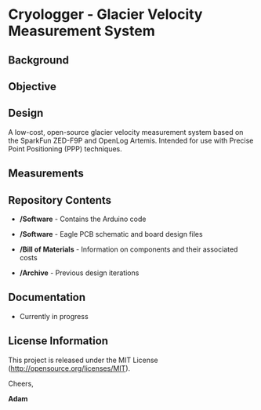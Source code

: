 # Cryologger - Glacier Velocity Measurement System


## Background

## Objective

## Design
A low-cost, open-source glacier velocity measurement system based on the SparkFun ZED-F9P and OpenLog Artemis. 
Intended for use with Precise Point Positioning (PPP) techniques.

## Measurements

## Repository Contents
* **/Software** - Contains the Arduino code

* **/Software** - Eagle PCB schematic and board design files

* **/Bill of Materials** - Information on components and their associated costs

* **/Archive** - Previous design iterations

## Documentation
* Currently in progress

## License Information
This project is released under the MIT License (http://opensource.org/licenses/MIT).

Cheers,

**Adam**

